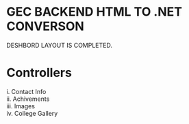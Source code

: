# GEC BACKEND HTML TO .NET CONVERSON

DESHBORD LAYOUT IS COMPLETED.

# Controllers

i. Contact Info\
ii. Achivements\
iii. Images\
iv. College Gallery
